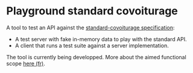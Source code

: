 # Playground standard covoiturage

A tool to test an API against the [standard-covoiturage 
specification](https://github.com/fabmob/standard-covoiturage):
- A test server with fake in-memory data to play with the standard API.
- A client that runs a test suite against a server implementation.

The tool is currently being developped. More about the aimed functional scope 
[here (fr)](./docs/proposition_fonctionelle.pdf).

